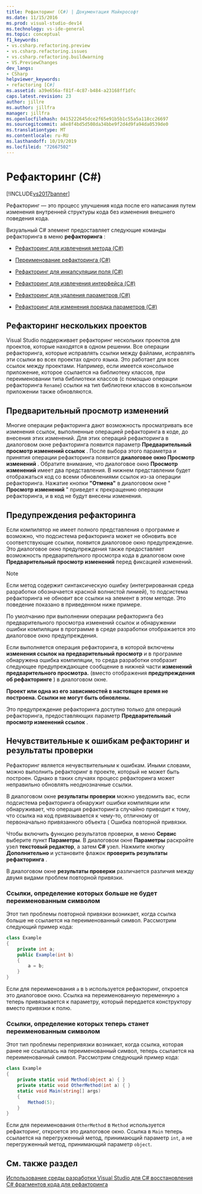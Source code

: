 ```yaml
---
title: Рефакторинг (C#) | Документация Майкрософт
ms.date: 11/15/2016
ms.prod: visual-studio-dev14
ms.technology: vs-ide-general
ms.topic: conceptual
f1_keywords:
- vs.csharp.refactoring.preview
- vs.csharp.refactoring.issues
- vs.csharp.refactoring.buildwarning
- VS.PreviewChanges
dev_langs:
- CSharp
helpviewer_keywords:
- refactoring [C#]
ms.assetid: a39e656a-f81f-4c87-b484-a23168ff1dfc
caps.latest.revision: 23
author: jillre
ms.author: jillfra
manager: jillfra
ms.openlocfilehash: 0415222645dce2f65e91b5b1c55a5a118cc26697
ms.sourcegitcommit: a8e8f4bd5d508da34bbe9f2d4d9fa94da0539de0
ms.translationtype: MT
ms.contentlocale: ru-RU
ms.lasthandoff: 10/19/2019
ms.locfileid: "72667502"
---
```

# <a name="refactoring-c"></a>Рефакторинг (C#)
[!INCLUDE[vs2017banner](../includes/vs2017banner.md)]

Рефакторинг — это процесс улучшения кода после его написания путем изменения внутренней структуры кода без изменения внешнего поведения кода.

 Визуальный C# элемент предоставляет следующие команды рефакторинга в меню **рефакторинга** :

- [Рефакторинг для извлечения метода (C#)](../csharp-ide/extract-method-refactoring-csharp.md)

- [Переименование рефакторинга (C#)](../csharp-ide/rename-refactoring-csharp.md)

- [Рефакторинг для инкапсуляции поля (C#)](../csharp-ide/encapsulate-field-refactoring-csharp.md)

- [Рефакторинг для извлечения интерфейса (C#)](../csharp-ide/extract-interface-refactoring-csharp.md)

- [Рефакторинг для удаления параметров (C#)](../csharp-ide/remove-parameters-refactoring-csharp.md)

- [Рефакторинг для изменения порядка параметров (C#)](../csharp-ide/reorder-parameters-refactoring-csharp.md)

## <a name="multi-project-refactoring"></a>Рефакторинг нескольких проектов
 Visual Studio поддерживает рефакторинг нескольких проектов для проектов, которые находятся в одном решении. Все операции рефакторинга, которые исправлять ссылки между файлами, исправлять эти ссылки во всех проектах одного языка. Это работает для всех ссылок между проектами. Например, если имеется консольное приложение, которое ссылается на библиотеку классов, при переименовании типа библиотеки классов (с помощью операции рефакторинга `Rename`) ссылки на тип библиотеки классов в консольном приложении также обновляются.

## <a name="changes-preview"></a>Предварительный просмотр изменений
 Многие операции рефакторинга дают возможность просматривать все изменения ссылок, выполненные операцией рефакторинга в коде, до внесения этих изменений. Для этих операций рефакторинга в диалоговом окне рефакторинга появится параметр **Предварительный просмотр изменений ссылок** . После выбора этого параметра и принятия операции рефакторинга появится **диалоговое окно Просмотр изменений** . Обратите внимание, что диалоговое окно **Просмотр изменений** имеет два представления. В нижнем представлении будет отображаться код со всеми обновлениями ссылок из-за операции рефакторинга. Нажатие кнопки **"Отмена"** в диалоговом окне " **Просмотр изменений** " приведет к прекращению операции рефакторинга, и в код не будут внесены изменения.

## <a name="refactoring-warnings"></a>Предупреждения рефакторинга
 Если компилятор не имеет полного представления о программе и возможно, что подсистема рефакторинга может не обновить все соответствующие ссылки, появится диалоговое окно предупреждение. Это диалоговое окно предупреждения также предоставляет возможность предварительного просмотра кода в диалоговом окне **Предварительный просмотр изменений** перед фиксацией изменений.

> [!NOTE]
> Если метод содержит синтаксическую ошибку (интегрированная среда разработки обозначается красной волнистой линией), то подсистема рефакторинга не обновит все ссылки на элемент в этом методе. Это поведение показано в приведенном ниже примере.

 По умолчанию при выполнении операции рефакторинга без предварительного просмотра изменений ссылок и обнаружении ошибки компиляции в программе в среде разработки отображается это диалоговое окно предупреждения.

 Если выполняется операция рефакторинга, в которой включены **изменения ссылок на предварительный просмотр** и в программе обнаружена ошибка компиляции, то среда разработки отобразит следующее предупреждающее сообщение в нижней части **изменений предварительного просмотра.** (вместо отображения **предупреждения об рефакторинге** ) в диалоговом окне.

 **Проект или одна из его зависимостей в настоящее время не построена. Ссылки не могут быть обновлены.**

 Это предупреждение рефакторинга доступно только для операций рефакторинга, предоставляющих параметр **Предварительный просмотр изменений ссылок** .

## <a name="error-tolerant-refactoring-and-verification-results"></a>Нечувствительные к ошибкам рефакторинг и результаты проверки
 Рефакторинг является нечувствительным к ошибкам. Иными словами, можно выполнить рефакторинг в проекте, который не может быть построен. Однако в таких случаях процесс рефакторинга может неправильно обновлять неоднозначные ссылки.

 В диалоговом окне **результаты проверки** можно уведомить вас, если подсистема рефакторинга обнаружит ошибки компиляции или обнаруживает, что операция рефакторинга случайно приводит к тому, что ссылка на код привязывается к чему-то, отличному от первоначально привязанного объекта ( Ошибка повторной привязки.

 Чтобы включить функцию результатов проверки, в меню **Сервис** выберите пункт **Параметры**. В диалоговом окне **Параметры** раскройте узел **текстовый редактор**, а затем **C#** узел. Нажмите кнопку **Дополнительно** и установите флажок **проверить результаты рефакторинга** .

 В диалоговом окне **результаты проверки** различается различия между двумя видами проблем повторной привязки.

### <a name="references-whose-definition-will-no-longer-be-the-renamed-symbol"></a>Ссылки, определение которых больше не будет переименованным символом
 Этот тип проблемы повторной привязки возникает, когда ссылка больше не ссылается на переименованный символ. Рассмотрим следующий пример кода:

```csharp
class Example
{
    private int a;
    public Example(int b)
    {
        a = b;
    }
}
```

 Если для переименования `a` в `b` используется рефакторинг, откроется это диалоговое окно. Ссылка на переименованную переменную `a` теперь привязывается к параметру, который передается конструктору вместо привязки к полю.

### <a name="references-whose-definition-will-now-become-the-renamed-symbol"></a>Ссылки, определение которых теперь станет переименованным символом
 Этот тип проблемы перепривязки возникает, когда ссылка, которая ранее не ссылалась на переименованный символ, теперь ссылается на переименованный символ. Рассмотрим следующий пример кода:

```csharp
class Example
{
    private static void Method(object a) { }
    private static void OtherMethod(int a) { }
    static void Main(string[] args)
    {
        Method(5);
    }
}
```

 Если для переименования `OtherMethod` в `Method` используется рефакторинг, откроется это диалоговое окно. Ссылка в `Main` теперь ссылается на перегруженный метод, принимающий параметр `int`, а не перегруженный метод, принимающий параметр `object`.

## <a name="see-also"></a>См. также раздел
 [Использование среды разработки Visual Studio для C# ](../csharp-ide/using-the-visual-studio-development-environment-for-csharp.md) [восстановления C# фрагментов кода для рефакторинга](../ide/how-to-restore-csharp-refactoring-snippets.md)